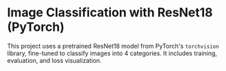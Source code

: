 # Image Classification with ResNet18 (PyTorch)

This project uses a pretrained ResNet18 model from PyTorch's `torchvision` library, fine-tuned to classify images into 4 categories. It includes training, evaluation, and loss visualization.
